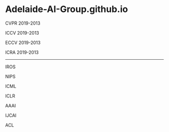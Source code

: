 # Adelaide-AI-Group.github.io


CVPR 2019-2013

ICCV 2019-2013

ECCV 2019-2013

ICRA 2019-2013

---------------------------------
IROS

NIPS

ICML

ICLR

AAAI

IJCAI

ACL
